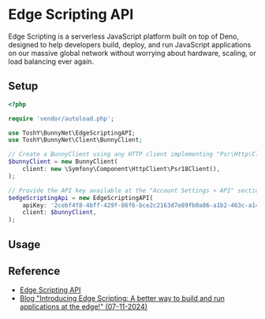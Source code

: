 # Edge Scripting API

Edge Scripting is a  serverless JavaScript platform built on top of Deno, designed to help developers build, deploy, and run JavaScript applications on our massive global network without worrying about hardware, scaling, or load balancing ever again.

## Setup

```php
<?php

require 'vendor/autoload.php';

use ToshY\BunnyNet\EdgeScriptingAPI;
use ToshY\BunnyNet\Client\BunnyClient;

// Create a BunnyClient using any HTTP client implementing "Psr\Http\Client\ClientInterface".
$bunnyClient = new BunnyClient(
    client: new \Symfony\Component\HttpClient\Psr18Client(),
);

// Provide the API key available at the "Account Settings > API" section.
$edgeScriptingApi = new EdgeScriptingAPI(
    apiKey: '2cebf4f8-4bff-429f-86f6-bce2c2163d7e89fb0a86-a1b2-463c-a142-11eba8811989',
    client: $bunnyClient,
);
```

## Usage

## Reference

* [Edge Scripting API](https://docs.bunny.net/reference/getedgescriptcodeendpoint_getcode)
* [Blog "Introducing Edge Scripting: A better way to build and run applications at the edge!" (07-11-2024)](https://bunny.net/blog/introducing-bunny-edge-scripting-a-better-way-to-build-and-deploy-applications-at-the-edge/)
